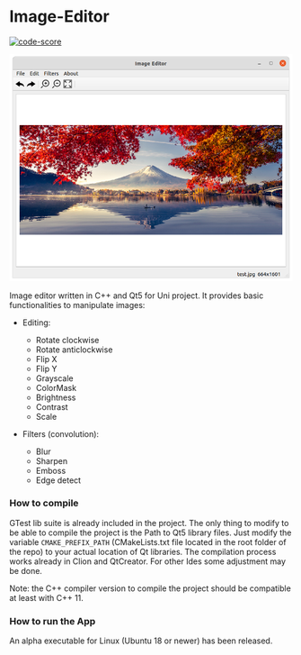 # Image-Editor

[![code-score](https://img.shields.io/badge/Embold%20rating-4.07/5-success.svg)](#)

![image info](screen_shot.png)

Image editor written in C++ and Qt5 for Uni project. It provides basic functionalities to manipulate images:
 * Editing:
     * Rotate clockwise
     * Rotate anticlockwise
     * Flip X
     * Flip Y
     * Grayscale
     * ColorMask
     * Brightness
     * Contrast
     * Scale

  * Filters (convolution):
     * Blur
     * Sharpen
     * Emboss
     * Edge detect

### How to compile ###
GTest lib suite is already included in the project. The only thing to modify to be able to compile the project is the Path to Qt5 library files. Just modify the variable `CMAKE_PREFIX_PATH` (CMakeLists.txt file located in the root folder of the repo) to your actual location of Qt libraries. The compilation process works already in Clion and QtCreator. For other Ides some adjustment may be done.

Note: the C++ compiler version to compile the project should be compatible at least with C++ 11.

### How to run the App ###
An alpha executable for Linux (Ubuntu 18 or newer) has been released.
